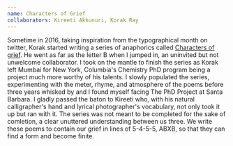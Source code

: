 ```yaml
---
name: Characters of Grief
collaborators: Kireeti Akkunuri, Korak Ray
---
```

 Sometime in 2016, taking inspiration from the typographical month on twitter, Korak started writing a series of anaphorics called [Characters of grief](https://thecharactersofgrief.blogspot.com). He went as far as the letter B when I jumped in, an uninvited but not unwelcome collaborator. I took on the mantle to finish the series as Korak left Mumbai for New York, Columbia's Chemistry PhD program being a project much more worthy of his talents. I slowly populated the series, experimenting with the meter, rhyme, and atmosphere of the poems before three years whisked by and I found myself facing The PhD Project at Santa Barbara. I gladly passed the baton to Kireeti who, with his natural calligrapher's hand and lyrical photographer's vocabulary, not only took it up but ran with it. The series was not meant to be completed for the sake of comletion, a clear unuttered understanding between us three. We write these poems to contain our grief in lines of 5-4-5-5, ABXB, so that they can find a form and become finite.

